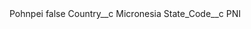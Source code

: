 <?xml version="1.0" encoding="UTF-8"?>
<CustomMetadata xmlns="http://soap.sforce.com/2006/04/metadata" xmlns:xsi="http://www.w3.org/2001/XMLSchema-instance" xmlns:xsd="http://www.w3.org/2001/XMLSchema">
    <label>Pohnpei</label>
    <protected>false</protected>
    <values>
        <field>Country__c</field>
        <value xsi:type="xsd:string">Micronesia</value>
    </values>
    <values>
        <field>State_Code__c</field>
        <value xsi:type="xsd:string">PNI</value>
    </values>
</CustomMetadata>
